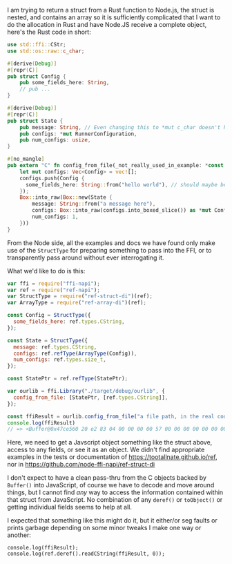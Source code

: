 I am trying to return a struct from a Rust function to Node.js, the struct is nested, and contains an array so it is sufficiently complicated that I want to do the allocation in Rust and have Node.JS receive a complete object, here's the Rust code in short:

``` rust
use std::ffi::CStr;
use std::os::raw::c_char;

#[derive(Debug)]
#[repr(C)]
pub struct Config {
    pub some_fields_here: String,
    // pub ...
}

#[derive(Debug)]
#[repr(C)]
pub struct State {
    pub message: String, // Even changing this to *mut c_char doesn't help the immediate problem
    pub configs: *mut RunnerConfiguration,
    pub num_configs: usize,
}

#[no_mangle]
pub extern "C" fn config_from_file(_not_really_used_in_example: *const c_char) -> *mut Configuration {
    let mut configs: Vec<Config> = vec![];
    configs.push(Config {
      some_fields_here: String::from("hello world"), // should maybe be CString::from(...).into_raw()
    });
    Box::into_raw(Box::new(State {
        message: String::from("a message here"),
        configs: Box::into_raw(configs.into_boxed_slice()) as *mut Config,
        num_configs: 1,
    }))
}
```

From the Node side, all the examples and docs we have found only make use of the `StructType` for preparing something to pass into the FFI, or to transparently pass around without ever interrogating it.

What we'd like to do is this:

``` javascript
var ffi = require("ffi-napi");
var ref = require("ref-napi");
var StructType = require("ref-struct-di")(ref);
var ArrayType = require("ref-array-di")(ref);

const Config = StructType({
  some_fields_here: ref.types.CString,
});

const State = StructType({
  message: ref.types.CString,
  configs: ref.refType(ArrayType(Config)),
  num_configs: ref.types.size_t,
});

const StatePtr = ref.refType(StatePtr);

var ourlib = ffi.Library("./target/debug/ourlib", {
  config_from_file: [StatePtr, [ref.types.CString]],
});

const ffiResult = ourlib.config_from_file("a file path, in the real code");
console.log(ffiResult)
// => <Buffer@0x47ce560 20 e2 83 04 00 00 00 00 57 00 00 00 00 00 00 00 57 00 00 00 00 00 00 00, type: { [Function: StructType] defineProperty: [Function: defineProperty], toString: [Function: toString], fields: { message: [Object], configs: [Object], num_configs: [Object] }, size: 24, alignment: 8, indirection: 1, isPacked: false, get: [Function: get], set: [Function: set] }>
```

Here, we need to get a Javscript object something like the struct above, access
to any fields, or see it as an object. We didn't find appropriate examples in the tests or documentation of https://tootallnate.github.io/ref, nor in https://github.com/node-ffi-napi/ref-struct-di

I don't expect to have a clean pass-thru from the C objects backed by `Buffer()` into JavaScript, of course we have to decode and move around things, but I cannot find *any* way to access the information contained within that struct from JavaScript. No combination of any `deref()` or `toObject()` or getting individual fields seems to help at all.

I expected that something like this might do it, but it either/or seg faults or prints garbage depending on some minor tweaks I make one way or another:

```
console.log(ffiResult);
console.log(ref.deref().readCString(ffiResult, 0));
```